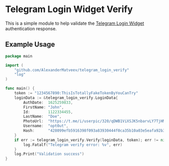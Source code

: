 # Telegram Login Widget Verify

This is a simple module to help validate the [Telegram Login Widget](https://core.telegram.org/widgets/login)
authentication response.

## Example Usage

```go
package main

import (
	"github.com/AlexanderMatveev/telegram_login_verify"
	"log"
)

func main() {
	token := "1234567890:ThisIsTotallyFakeTokenByYouCanTry"
	loginData := &telegram_login_verify.LoginData{
		AuthDate:  1625259833,
		FirstName: "John",
		Id:        1122334455,
		LastName:  "Doe",
		PhotoUrl:  "https://t.me/i/userpic/320/qDWB1ViXSJK5nbarvLY7TjHMBjpy_ymn91EluZ-WofY.jpg",
		Username:  "opt0ut",
		Hash:      "428099efb5916398f093a83930444f0ca35b10a03e5eafa92b347cbe4e953bec",
	}
	if err := telegram_login_verify.Verify(loginData, token); err != nil {
		log.Fatalf("Telegram verify error: %v", err)
	}
	log.Print("Validation success")
}
```